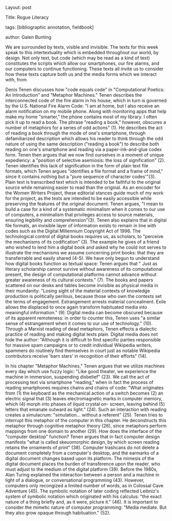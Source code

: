 Layout: post

Title: Rogue Literacy

tags: [bibliographic annotation, fieldbook]

author: Galen Bunting

We are surrounded by texts, visible and invisible. The texts for this week speak to this intertextuality which is embedded throughout our 
world, by design. Not only text, but code (which may be read as a kind of text) constitutes the scripts which allow our smartphones, our 
fire alarms, and our computers to continue functioning. These texts all invite us to consider how these texts capture both us and the media
forms which we interact with, from 

Denis Tenen discusses how "code equals code" in "Computational Poetics: An Introduction" and "Metaphor Machines." 
Tenen describes the interconnected code of the fire alarm in his house, which in turn is governed by the U.S. National Fire Alarm Code: 
"I am at home, but I also receive an alarm notification on my mobile phone. Along with monitoring apps that help make my home "smarter," 
the phone contains most of my library. I often pick it up to read a book. The phrase "reading a book," however, obscures a number of metaphors
for a series of odd actions" (1). He describes the act of reading a book through the mode of one's smartphone, through defamiliarized description
which allows his reader to think through the odd nature of using the same description ("reading a book") to describe both reading on one's 
smartphone and reading via a paper-ink-and-glue codex form. Tenen then argues that we now find ourselves in a moment of unique expediency: 
a "position of selective asemiosis: the loss of signification" (2). Tenen identifies this lack of signification in the form of plain text file 
formats, which Tenen argues "identifies a file format and a frame of mind," since it contains nothing but a "pure sequence of character codes'"(3). 
Plain text is transcribed text which is intended to be faithful to the original source while remaining easier to read than the original. As an 
encoder for the Women Writers Project, these editorial stances guide much of my work for the project, as the texts are intended to be easily 
accessible while preserving the features of the original document. Tenen argues, "I mean to build a case for a kind of a systematic minimalism 
when it comes to our use of computers, a minimalism that privileges access to source materials, ensuring legibility and comprehension"(3). 
Tenen also explains that in digital file formats, an invisible layer of information exists to remain in line with codes such as 
the Digital Millennium Copyright Act of 1996. The technological control of digital books requires us, as scholars, to "perceive the mechanisms of 
its codification" (3). The example he gives of a friend who wished to lend him a digital book and asked why he could not serves to illustrate 
the mechanisms we assume concerning print books: that they are transferrable and easily shared (4-5). We have only begun to understand how 
digital books function as textual space: Tenen argues that " Just as literary scholarship cannot survive without awareness of its computational present,
the design of computational platforms cannot advance without greater awareness of its cultural contexts." (7). The books and papers scattered on 
our desks and tables become invisible as physical media in their mundanity: "Losing sight of the material contexts of knowledge production is politically 
perilous, because those who own the contexts set the terms of engagement. Estrangement arrests material concealment. Exile allows the displaced to 
once again transform habituated media into meaningful information." (9). Digital media can become obscured because of its apparent remoteness: 
in order to counter this, Tenen uses "a similar sense of estrangement when it comes to our use of technology." (10). Through a Marxist reading 
of dead metaphors, Tenen effects a dialectic practice of reading and making digital texts plain. Digital media does not hide the author: 
"Although it is difficult to find specific parties responsible for massive spam campaigns or to credit individual Wikipedia writers, 
spammers do routinely find themselves in court just as notable Wikipedia contributors receive 'barn stars' in recognition of their efforts" (14).

In his chapter "Metaphor Machines," Tenen argues that we utilize machines every day which use fuzzy logic: "Like good theater, we experience
the machine in immersion, suspending disbelief" (23). We call the act of processing text via smartphone "reading," when in fact the process 
of reading smartphones requires chains and chains of code: "What originates from (1) the keyboard as the mechanical action of a switch
becomes (2) an electric signal that (3) leaves electromagnetic marks in computer memory, which (4) morph into phases of liquid crystal on-
screen, leaving behind (5) letters that emanate outward as light." (24). Such an interaction with reading creates a simulacrum: "simulation... without a referent" (25). Tenen tries to interrupt this metaphor of the computer in this chapter. He deconstructs this
metaphor through cognitive metaphor theory (26), since metaphors  perform  mappings from one domain to another (29). How does the interface 
of the "computer desktop" function? Tenen argues that in fact computer design manifests "what is called skeuomorphic design, by which screen
reading retains the ornaments of print" (38). Computer trashcans do not delete a document completely from a computer's desktop, and the earmarks of a digital document changes based upon its platform. The mimesis of the digital document places the burden of transference upon 
the reader, who must adjust to the medium of the digital platform (39). Before the 1980s, Alan Turing explained the interaction between a person 
and a machine in light of a dialogue, or conversational programming (43). However, computers only recongized a limited number of words, as in 
Colossal Cave Adventure (45). The symbolic notation of later coding reflected Leibniz's system of symbolic notation which originated with 
his calculus: "the exact nature of a thing briefly and, as it were, picture it." (46). It is important to consider the mimetic nature of 
computer programming: "Media mediate. But they also grow opaque through habituation." (52).

